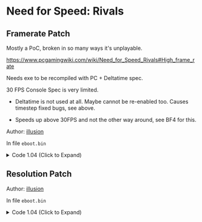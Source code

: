 # Need for Speed: Rivals

## Framerate Patch 

Mostly a PoC, broken in so many ways it's unplayable.

https://www.pcgamingwiki.com/wiki/Need_for_Speed_Rivals#High_frame_rate

Needs exe to be recompiled with PC + Deltatime spec.

30 FPS Console Spec is very limited.

- Deltatime is not used at all. Maybe cannot be re-enabled too. Causes timestep fixed bugs, see above.

- Speeds up above 30FPS and not the other way around, see BF4 for this.

Author: [illusion](https://github.com/illusion0001)

In file `eboot.bin`

<details>
<summary>Code 1.04 (Click to Expand)</summary>

```
# GameTime.ForceSimRate
0x8611 BA 3C 00 00 00 EB 48 BA 3C 00 00 00 EB 69 00 # main // write 60 int32

0x865D EB B2 90 # jmp

# GameTime.MaxSimFps
0x5F6906  48 E8 94 0D 91 01 #
0x1F076A0 41 C7 46 28 00 00 70 42 C4 81 7A 10 46 28 C3 # main // write 60 float32
```

</details>

## Resolution Patch

Author: [illusion](https://github.com/illusion0001)

In file `eboot.bin`

<details>
<summary>Code 1.04 (Click to Expand)</summary>

```
# Render.ResolutionScale
0x5CF1CD # float32 (default 1.0f)
```

</details>
